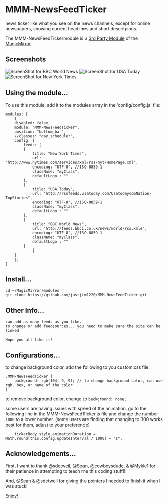 # MMM-NewsFeedTicker
news ticker like what you see on the news channels, except for online newspapers, showing current headlines and short descritpions. 

The MMM-NewsFeedTickermodule is a <a href=https://github.com/MichMich/MagicMirror/wiki/3rd-Party-Modules>3rd Party Module</a> of the <a href=https://github.com/MichMich/MagicMirror/tree/developMagicMirror>MagicMirror</a> 

## Screenshots

![ScreenShot for BBC World News](https://github.com/justjim1220/MMM-NewsFeedTicker/blob/master/Screenshot%20(401).png)
![ScreenShot for USA Today](https://github.com/justjim1220/MMM-NewsFeedTicker/blob/master/Screenshot%20(407).png)
![ScreenShot for New York Times](https://github.com/justjim1220/MMM-NewsFeedTicker/blob/master/Screenshot%20(406).png)

## Using the module...

To use this module, add it to the modules array in the 'config/config.js' file:
```
modules: [
	{
	disabled: false,
	module: "MMM-NewsFeedTicker",
	position: "bottom_bar",
	//classes: "day_scheduler",
	config: {
	    feeds: [
		{
			title: "New York Times",
			url: "http://www.nytimes.com/services/xml/rss/nyt/HomePage.xml",
			encoding: "UTF-8", //ISO-8859-1
			className: "myClass",
			defaultLogo : ""
		},
		{
			title: "USA Today",
			url: "http://rssfeeds.usatoday.com/UsatodaycomNation-TopStories",
			encoding: "UTF-8", //ISO-8859-1
			className: "myClass",
			defaultLogo : ""
		},
		{
			title: "BBC World News",
			url: "http://feeds.bbci.co.uk/news/world/rss.xml#",
			encoding: "UTF-8", //ISO-8859-1
			className: "myClass",
			defaultLogo : ""
		}
    	    ]
	}
    },
]
```

## Install...
```
cd ~/MagicMirror/modules
git clone https://github.com/justjim1220/MMM-NewsFeedTicker.git
```

## Other Info...
```
can add as many feeds as you like.
to change or add feedsources... you need to make sure the site can be linked 
 
Hope you all like it!
```

## Configurations...
to change background color, add the following to you custom.css file:
```
.MMM-NewsFeedTicker {
    background: rgb(104, 9, 9); // to change background color, can use rgb. hex, or name of the color
}
```
to remove background color, change to ``` background: none; ```

some users are having issues with speed of the animation.
go to the following line in the MMM-NewsFeedTicker.js file and change the number ``` 1000 ``` to a lower number.
(some users are finding that changing to 300 works best for them, adjust to your preference)
```
    tickerBody.style.animationDuration = Math.round(this.config.updateInterval / 1000) + "s";
```

## Acknowledgements...
First, I want to thank @sdetweil, @Sean, @cowboysdude, & @Mykle1 for their patience in attempting to teach me this coding stuff!!!

And, @Sean & @sdetweil for giving the pointers I needed to finish it when I was stuck!

Enjoy!

